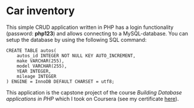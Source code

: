 # Car inventory

This simple CRUD application written in PHP has a login functionality (password: **php123**) and allows connecting to a MySQL-database. You can setup the database by using the following SQL command: 

```
CREATE TABLE autos(
    autos_id INTEGER NOT NULL KEY AUTO_INCREMENT,
    make VARCHAR(255),
    model VARCHAR(255),
    YEAR INTEGER,
    mileage INTEGER
) ENGINE = InnoDB DEFAULT CHARSET = utf8;
```

This application is the capstone project of the course *Building Database applications in PHP* which I took on Coursera (see my certificate [here](https://coursera.org/share/1ac7cb1ed1ca48a36f983bcf6867b22b)).
